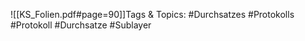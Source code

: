 
![[KS_Folien.pdf#page=90]]Tags & Topics:
   #Durchsatzes
   #Protokolls
   #Protokoll
   #Durchsatze
   #Sublayer